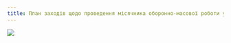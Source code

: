 ```yaml
---
title: План заходів щодо проведення місячника оборонно-масової роботи у школі 2016-2017
---
```


![](plan.webp)
